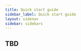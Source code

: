 ```yaml
---
title: Quick start guide
sidebar_label: Quick start guide
layout: sidenav
sidebar: sidebars
---
```


## TBD


